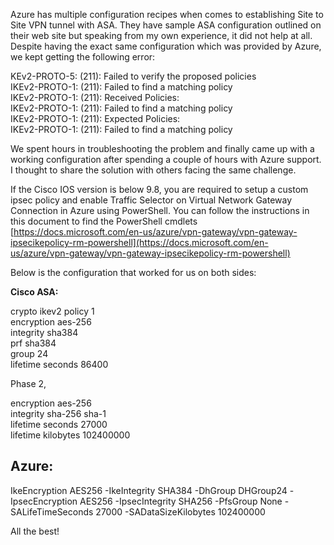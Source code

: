 


Azure has multiple configuration recipes when comes to establishing Site to Site VPN tunnel with ASA. They have sample ASA configuration outlined on their web site but speaking from my own experience, it did not help at all. Despite having the exact same configuration which was provided by Azure, we kept getting the following error:

KEv2-PROTO-5: (211): Failed to verify the proposed policies  
IKEv2-PROTO-1: (211): Failed to find a matching policy  
IKEv2-PROTO-1: (211): Received Policies:  
IKEv2-PROTO-1: (211): Failed to find a matching policy  
IKEv2-PROTO-1: (211): Expected Policies:  
IKEv2-PROTO-1: (211): Failed to find a matching policy

We spent hours in troubleshooting the problem and finally came up with a working configuration after spending a couple of hours with Azure support. I thought to share the solution with others facing the same challenge.

If the Cisco IOS version is below 9.8, you are required to setup a custom ipsec policy and enable Traffic Selector on Virtual Network Gateway Connection in Azure using PowerShell. You can follow the instructions in this document to find the PowerShell cmdlets [https://docs.microsoft.com/en-us/azure/vpn-gateway/vpn-gateway-ipsecikepolicy-rm-powershell](https://docs.microsoft.com/en-us/azure/vpn-gateway/vpn-gateway-ipsecikepolicy-rm-powershell)

Below is the configuration that worked for us on both sides:

**Cisco ASA:**

crypto ikev2 policy 1  
encryption aes-256  
integrity sha384  
prf sha384  
group 24  
lifetime seconds 86400

Phase 2,

encryption aes-256  
integrity sha-256 sha-1  
lifetime seconds 27000  
lifetime kilobytes 102400000

## Azure:

IkeEncryption AES256 -IkeIntegrity SHA384 -DhGroup DHGroup24 -IpsecEncryption AES256 -IpsecIntegrity SHA256 -PfsGroup None -SALifeTimeSeconds 27000 -SADataSizeKilobytes 102400000

All the best!